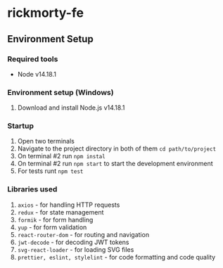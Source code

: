 # rickmorty-fe

## Environment Setup

### Required tools

- Node v14.18.1

### Environment setup (Windows)

1. Download and install Node.js v14.18.1

### Startup

1.  Open two terminals
2.  Navigate to the project directory in both of them `cd path/to/project`
3.  On terminal #2 run `npm instal`
4.  On terminal #2 run `npm start` to start the development environment
5.  For tests runt `npm test`

### Libraries used

1. `axios` - for handling HTTP requests
2. `redux` - for state management
3. `formik` - for form handling
4. `yup` - for form validation
5. `react-router-dom` - for routing and navigation
6. `jwt-decode` - for decoding JWT tokens
7. `svg-react-loader` - for loading SVG files
8. `prettier, eslint, stylelint` - for code formatting and code quality
